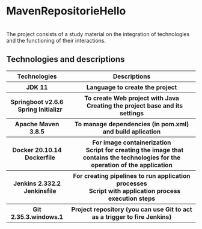 # MavenRepositorieHello
</br>
The project consists of a study material on the integration of technologies and the functioning of their interactions.
</br>

## Technologies and descriptions
<table>
  <tr>
    <th>Technologies</th><th>Descriptions</th>
  </tr>
  <tr>
    <th>JDK 11</th>   <th>Language to create the project</th>
  </tr>
  <tr>
    <th>Springboot v2.6.6</br>&emsp;Spring Initializr</th>   <th>To create Web project with Java</br>&emsp;Creating the project base and its settings</th>
  </tr>
  <tr>
    <th>Apache Maven 3.8.5</th>   <th>To manage dependencies (in pom.xml) and build aplication</th>
  </tr>
  <tr>
    <th>Docker 20.10.14</br>&emsp;Dockerfile</th>   <th>For image containerization</br>&emsp;Script for creating the image that contains the technologies for the operation of the application</th>
  </tr>
  <tr>
    <th>Jenkins 2.332.2</br>&emsp;Jenkinsfile</th>   <th>For creating pipelines to run application processes</br>&emsp;Script with application process execution steps</th>
  </tr>
  <tr>
    <th>Git 2.35.3.windows.1</th>   <th>Project repository (you can use Git to act as a trigger to fire Jenkins)</th>
  </tr>
</table>
